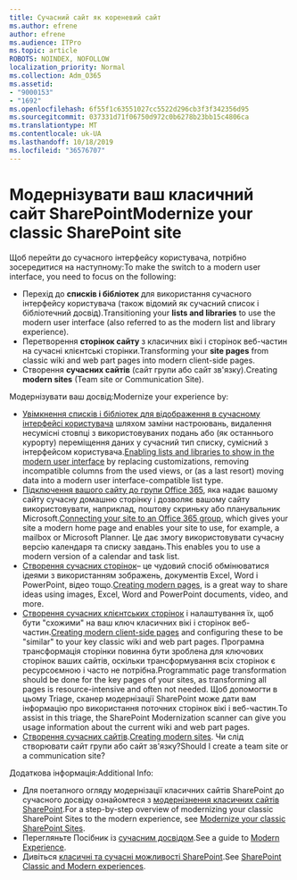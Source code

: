 ```yaml
---
title: Сучасний сайт як кореневий сайт
ms.author: efrene
author: efrene
ms.audience: ITPro
ms.topic: article
ROBOTS: NOINDEX, NOFOLLOW
localization_priority: Normal
ms.collection: Adm_O365
ms.assetid:
- "9000153"
- "1692"
ms.openlocfilehash: 6f55f1c63551027cc5522d296cb3f3f342356d95
ms.sourcegitcommit: 037331d71f06750d972c0b6278b23bb15c4806ca
ms.translationtype: MT
ms.contentlocale: uk-UA
ms.lasthandoff: 10/18/2019
ms.locfileid: "36576707"
---
```

# <a name="modernize-your-classic-sharepoint-site"></a><span data-ttu-id="470d7-102">Модернізувати ваш класичний сайт SharePoint</span><span class="sxs-lookup"><span data-stu-id="470d7-102">Modernize your classic SharePoint site</span></span>

<span data-ttu-id="470d7-103">Щоб перейти до сучасного інтерфейсу користувача, потрібно зосередитися на наступному:</span><span class="sxs-lookup"><span data-stu-id="470d7-103">To make the switch to a modern user interface, you need to focus on the following:</span></span>

- <span data-ttu-id="470d7-104">Перехід до **списків і бібліотек** для використання сучасного інтерфейсу користувача (також відомий як сучасний список і бібліотечний досвід).</span><span class="sxs-lookup"><span data-stu-id="470d7-104">Transitioning your **lists and libraries** to use the modern user interface (also referred to as the modern list and library experience).</span></span>
- <span data-ttu-id="470d7-105">Перетворення **сторінок сайту** з класичних вікі і сторінок веб-частин на сучасні клієнтські сторінки.</span><span class="sxs-lookup"><span data-stu-id="470d7-105">Transforming your **site pages** from classic wiki and web part pages into modern client-side pages.</span></span>
- <span data-ttu-id="470d7-106">Створення **сучасних сайтів** (сайт групи або сайт зв'язку).</span><span class="sxs-lookup"><span data-stu-id="470d7-106">Creating **modern sites** (Team site or Communication Site).</span></span>

<span data-ttu-id="470d7-107">Модернізувати ваш досвід:</span><span class="sxs-lookup"><span data-stu-id="470d7-107">Modernize your experience by:</span></span>
- <span data-ttu-id="470d7-108">[Увімкнення списків і бібліотек для відображення в сучасному інтерфейсі користувача](https://docs.microsoft.com/sharepoint/dev/transform/modernize-userinterface-lists-and-libraries) шляхом заміни настроювань, видалення несумісні стовпці з використовуваних подань або (як останнього курорту) переміщення даних у сучасний тип списку, сумісний з інтерфейсом користувача.</span><span class="sxs-lookup"><span data-stu-id="470d7-108">[Enabling lists and libraries to show in the modern user interface](https://docs.microsoft.com/sharepoint/dev/transform/modernize-userinterface-lists-and-libraries) by replacing customizations, removing incompatible columns from the used views, or (as a last resort) moving data into a modern user interface-compatible list type.</span></span>
- <span data-ttu-id="470d7-109">[Підключення вашого сайту до групи Office 365](https://docs.microsoft.com/sharepoint/dev/transform/modernize-connect-to-office365-group), яка надає вашому сайту сучасну домашню сторінку і дозволяє вашому сайту використовувати, наприклад, поштову скриньку або планувальник Microsoft.</span><span class="sxs-lookup"><span data-stu-id="470d7-109">[Connecting your site to an Office 365 group](https://docs.microsoft.com/sharepoint/dev/transform/modernize-connect-to-office365-group), which gives your site a modern home page and enables your site to use, for example, a mailbox or Microsoft Planner.</span></span> <span data-ttu-id="470d7-110">Це дає змогу використовувати сучасну версію календаря та списку завдань.</span><span class="sxs-lookup"><span data-stu-id="470d7-110">This enables you to use a modern version of a calendar and task list.</span></span>
- <span data-ttu-id="470d7-111">[Створення сучасних сторінок](https://support.office.com/article/create-and-use-modern-pages-on-a-sharepoint-site-b3d46deb-27a6-4b1e-87b8-df851e503dec)– це чудовий спосіб обмінюватися ідеями з використанням зображень, документів Excel, Word і PowerPoint, відео тощо.</span><span class="sxs-lookup"><span data-stu-id="470d7-111">[Creating modern pages](https://support.office.com/article/create-and-use-modern-pages-on-a-sharepoint-site-b3d46deb-27a6-4b1e-87b8-df851e503dec), is a great way to share ideas using images, Excel, Word and PowerPoint documents, video, and more.</span></span>
- <span data-ttu-id="470d7-112">[Створення сучасних клієнтських сторінок](https://docs.microsoft.com/sharepoint/dev/transform/modernize-userinterface-site-pages) і налаштування їх, щоб бути "схожими" на ваш ключ класичних вікі і сторінок веб-частин.</span><span class="sxs-lookup"><span data-stu-id="470d7-112">[Creating modern client-side pages](https://docs.microsoft.com/sharepoint/dev/transform/modernize-userinterface-site-pages) and configuring these to be "similar" to your key classic wiki and web part pages.</span></span> <span data-ttu-id="470d7-113">Програмна трансформація сторінки повинна бути зроблена для ключових сторінок ваших сайтів, оскільки трансформування всіх сторінок є ресурсоємною і часто не потрібна.</span><span class="sxs-lookup"><span data-stu-id="470d7-113">Programmatic page transformation should be done for the key pages of your sites, as transforming all pages is resource-intensive and often not needed.</span></span> <span data-ttu-id="470d7-114">Щоб допомогти в цьому Triage, сканер модернізації SharePoint може дати вам інформацію про використання поточних сторінок вікі і веб-частин.</span><span class="sxs-lookup"><span data-stu-id="470d7-114">To assist in this triage, the SharePoint Modernization scanner can give you usage information about the current wiki and web part pages.</span></span>
- <span data-ttu-id="470d7-115">[Створення сучасних сайтів](https://support.office.com/article/create-a-team-site-in-sharepoint-ef10c1e7-15f3-42a3-98aa-b5972711777d).</span><span class="sxs-lookup"><span data-stu-id="470d7-115">[Creating modern sites](https://support.office.com/article/create-a-team-site-in-sharepoint-ef10c1e7-15f3-42a3-98aa-b5972711777d).</span></span> <span data-ttu-id="470d7-116">Чи слід створювати сайт групи або сайт зв'язку?</span><span class="sxs-lookup"><span data-stu-id="470d7-116">Should I create a team site or a communication site?</span></span>

<span data-ttu-id="470d7-117">Додаткова інформація:</span><span class="sxs-lookup"><span data-stu-id="470d7-117">Additional Info:</span></span> 
- <span data-ttu-id="470d7-118">Для поетапного огляду модернізації класичних сайтів SharePoint до сучасного досвіду ознайомтеся з [модернізнення класичних сайтів SharePoint](https://docs.microsoft.com/sharepoint/dev/transform/modernize-classic-sites).</span><span class="sxs-lookup"><span data-stu-id="470d7-118">For a step-by-step overview of modernizing your classic SharePoint Sites to the modern experience, see [Modernize your classic SharePoint Sites](https://docs.microsoft.com/sharepoint/dev/transform/modernize-classic-sites).</span></span>
- <span data-ttu-id="470d7-119">Перегляньте Посібник із [сучасним досвідом](https://docs.microsoft.com/sharepoint/guide-to-sharepoint-modern-experience).</span><span class="sxs-lookup"><span data-stu-id="470d7-119">See a guide to [Modern Experience](https://docs.microsoft.com/sharepoint/guide-to-sharepoint-modern-experience).</span></span>
- <span data-ttu-id="470d7-120">Дивіться [класичні та сучасні можливості SharePoint](https://support.office.com/article/sharepoint-classic-and-modern-experiences-5725c103-505d-4a6e-9350-300d3ec7d73f).</span><span class="sxs-lookup"><span data-stu-id="470d7-120">See [SharePoint Classic and Modern experiences](https://support.office.com/article/sharepoint-classic-and-modern-experiences-5725c103-505d-4a6e-9350-300d3ec7d73f).</span></span> 




